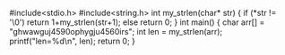 #include<stdio.h>
#include<string.h>
int my_strlen(char* str)
{
	if (*str != '\0')
		return 1+my_strlen(str+1);
	else
		return 0;
}
int main()
{
	char arr[] = "ghwawguj4590ophygju4560irs";
	int len = my_strlen(arr);
	printf("len=%d\n", len);
	return 0;
}

